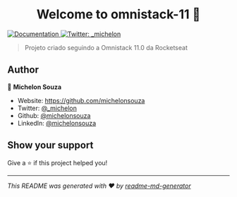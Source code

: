 <h1 align="center">Welcome to omnistack-11 👋</h1>
<p>
  <a href="#" target="_blank">
    <img alt="Documentation" src="https://img.shields.io/badge/documentation-yes-brightgreen.svg" />
  </a>
  <a href="https://twitter.com/_michelon" target="_blank">
    <img alt="Twitter: _michelon" src="https://img.shields.io/twitter/follow/_michelon.svg?style=social" />
  </a>
</p>

> Projeto criado seguindo a Omnistack 11.0 da Rocketseat

## Author

👤 **Michelon Souza**

* Website: https://github.com/michelonsouza
* Twitter: [@_michelon](https://twitter.com/_michelon)
* Github: [@michelonsouza](https://github.com/michelonsouza)
* LinkedIn: [@michelonsouza](https://linkedin.com/in/michelonsouza)

## Show your support

Give a ⭐️ if this project helped you!

***
_This README was generated with ❤️ by [readme-md-generator](https://github.com/kefranabg/readme-md-generator)_